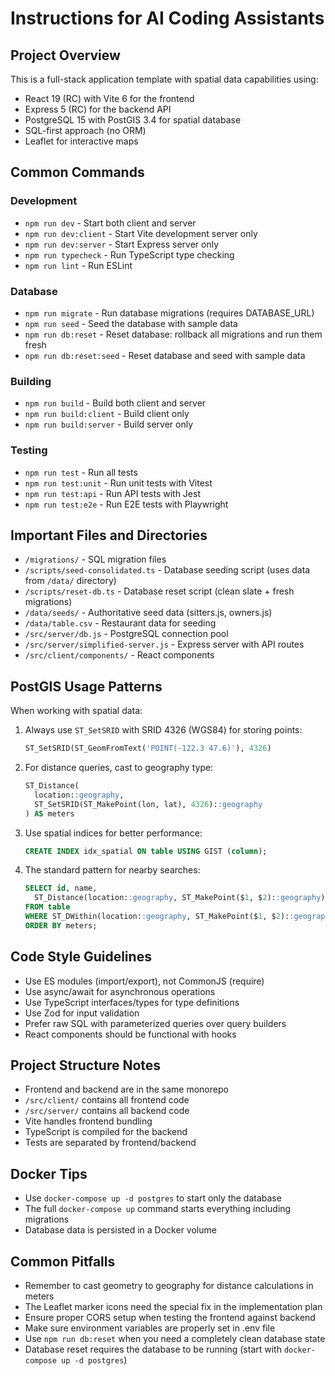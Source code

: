# Instructions for AI Coding Assistants

## Project Overview

This is a full-stack application template with spatial data capabilities using:
- React 19 (RC) with Vite 6 for the frontend
- Express 5 (RC) for the backend API
- PostgreSQL 15 with PostGIS 3.4 for spatial database
- SQL-first approach (no ORM)
- Leaflet for interactive maps

## Common Commands

### Development
- `npm run dev` - Start both client and server
- `npm run dev:client` - Start Vite development server only
- `npm run dev:server` - Start Express server only
- `npm run typecheck` - Run TypeScript type checking
- `npm run lint` - Run ESLint

### Database
- `npm run migrate` - Run database migrations (requires DATABASE_URL)
- `npm run seed` - Seed the database with sample data
- `npm run db:reset` - Reset database: rollback all migrations and run them fresh
- `npm run db:reset:seed` - Reset database and seed with sample data

### Building
- `npm run build` - Build both client and server
- `npm run build:client` - Build client only
- `npm run build:server` - Build server only

### Testing
- `npm run test` - Run all tests
- `npm run test:unit` - Run unit tests with Vitest
- `npm run test:api` - Run API tests with Jest
- `npm run test:e2e` - Run E2E tests with Playwright

## Important Files and Directories

- `/migrations/` - SQL migration files
- `/scripts/seed-consolidated.ts` - Database seeding script (uses data from `/data/` directory)
- `/scripts/reset-db.ts` - Database reset script (clean slate + fresh migrations)
- `/data/seeds/` - Authoritative seed data (sitters.js, owners.js)
- `/data/table.csv` - Restaurant data for seeding
- `/src/server/db.js` - PostgreSQL connection pool
- `/src/server/simplified-server.js` - Express server with API routes
- `/src/client/components/` - React components

## PostGIS Usage Patterns

When working with spatial data:

1. Always use `ST_SetSRID` with SRID 4326 (WGS84) for storing points:
   ```sql
   ST_SetSRID(ST_GeomFromText('POINT(-122.3 47.6)'), 4326)
   ```

2. For distance queries, cast to geography type:
   ```sql
   ST_Distance(
     location::geography,
     ST_SetSRID(ST_MakePoint(lon, lat), 4326)::geography
   ) AS meters
   ```

3. Use spatial indices for better performance:
   ```sql
   CREATE INDEX idx_spatial ON table USING GIST (column);
   ```

4. The standard pattern for nearby searches:
   ```sql
   SELECT id, name, 
     ST_Distance(location::geography, ST_MakePoint($1, $2)::geography) AS meters
   FROM table
   WHERE ST_DWithin(location::geography, ST_MakePoint($1, $2)::geography, $3)
   ORDER BY meters;
   ```

## Code Style Guidelines

- Use ES modules (import/export), not CommonJS (require)
- Use async/await for asynchronous operations
- Use TypeScript interfaces/types for type definitions
- Use Zod for input validation
- Prefer raw SQL with parameterized queries over query builders
- React components should be functional with hooks

## Project Structure Notes

- Frontend and backend are in the same monorepo
- `/src/client/` contains all frontend code
- `/src/server/` contains all backend code
- Vite handles frontend bundling
- TypeScript is compiled for the backend
- Tests are separated by frontend/backend

## Docker Tips

- Use `docker-compose up -d postgres` to start only the database
- The full `docker-compose up` command starts everything including migrations
- Database data is persisted in a Docker volume

## Common Pitfalls

- Remember to cast geometry to geography for distance calculations in meters
- The Leaflet marker icons need the special fix in the implementation plan
- Ensure proper CORS setup when testing the frontend against backend
- Make sure environment variables are properly set in .env file
- Use `npm run db:reset` when you need a completely clean database state
- Database reset requires the database to be running (start with `docker-compose up -d postgres`)